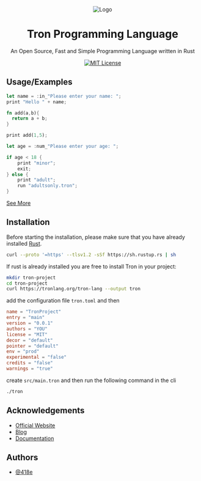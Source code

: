 <div align="center">

![Logo](https://tronlang.org/tron.svg)

</div>



<div align="center">

# Tron Programming Language

An Open Source, Fast and Simple Programming Language written in Rust

[![MIT License](https://img.shields.io/badge/License-MIT-green.svg)](https://choosealicense.com/licenses/mit/)

</div>

## Usage/Examples

```rust
let name = :in_"Please enter your name: ";
print "Hello " + name;
```

```rust
fn add(a,b){
  return a + b;
}

print add(1,5);
```

```rs
let age = :num_"Please enter your age: ";

if age < 18 {
    print "minor";
    exit;
} else {
    print "adult";
    run "adultsonly.tron";
}
```

[See More](https://github.com/418e/Tron-Examples)

## Installation

Before starting the installation, please make sure that you have already installed [Rust](https://www.rust-lang.org/tools/install).

```bash
curl --proto '=https' --tlsv1.2 -sSf https://sh.rustup.rs | sh
```

If rust is already installed you are free to install Tron in your project:

```bash
mkdir tron-project
cd tron-project
curl https://tronlang.org/tron-lang --output tron
```

add the configuration file `tron.toml` and then

```toml 
name = "TronProject"
entry = "main"
version = "0.0.1"
authors = "YOU"
license = "MIT"
decor = "default"
pointer = "default"
env = "prod"
experimental = "false"
credits = "false"
warnings = "true"
```

create `src/main.tron` and then run the following command in the cli

```bash
./tron
```

## Acknowledgements

- [Official Website](https://tronlang.org)
- [Blog](https://blog.tronlang.org)
- [Documentation](https://github.com/418e/Tron/wiki)

## Authors

- [@418e](https://www.github.com/418e)

